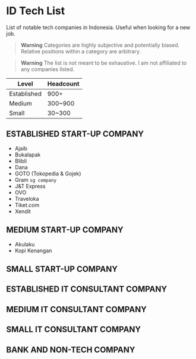 # ID Tech List

List of notable tech companies in Indonesia. Useful when looking for a new job.

> **Warning**
> Categories are highly subjective and potentially biased. Relative positions within a category are arbitrary.

> **Warning**
> The list is not meant to be exhaustive. I am not affiliated to any companies listed.

| Level       | Headcount |
| ----------- | --------- |
| Established | 900+      |
| Medium      | 300~900   |
| Small       | 30~300    |

## ESTABLISHED START-UP COMPANY

- Ajaib
- Bukalapak
- Blibli
- Dana
- GOTO (Tokopedia & Gojek)
- Gram `sg company`
- J&T Express
- OVO
- Traveloka
- Tiket.com
- Xendit

## MEDIUM START-UP COMPANY

- Akulaku
- Kopi Kenangan

## SMALL START-UP COMPANY

## ESTABLISHED IT CONSULTANT COMPANY

## MEDIUM IT CONSULTANT COMPANY

## SMALL IT CONSULTANT COMPANY

## BANK AND NON-TECH COMPANY
